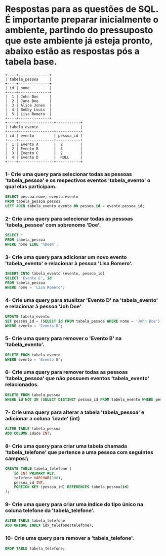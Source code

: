 #  Respostas para as questões de SQL. É importante preparar inicialmente o ambiente, partindo do pressuposto que este ambiente já esteja pronto, abaixo estão as respostas pós a tabela base. 

```shell
+----+--------------+
| tabela_pessoa     |
+----+--------------+
| id | nome         |
+----+--------------+
|  1 | John Doe     |
|  2 | Jane Doe     |
|  3 | Alice Jones  |
|  4 | Bobby Louis  |
|  5 | Lisa Romero  |
+----+--------------+
+----+----------------+-----------+
| tabela_evento                   |
+----+----------------+-----------+
| id | evento         | pessoa_id |
+----+----------------+-----------+
|  1 | Evento A       |  2        |
|  2 | Evento B       |  3        |
|  3 | Evento C       |  2        |
|  4 | Evento D       |  NULL     |
+----+----------------+-----------+
```

### 1- Crie uma query para selecionar todas as pessoas 'tabela_pessoa' e os respectivos eventos 'tabela_evento' o qual elas participam.
````sql
SELECT pessoa.nome, evento.evento
FROM tabela_pessoa pessoa
LEFT JOIN tabela_evento evento ON pessoa.id = evento.pessoa_id;
````

### 2- Crie uma query para selecionar todas as pessoas 'tabela_pessoa' com sobrenome 'Doe'.
````sql
SELECT *
FROM tabela_pessoa
WHERE nome LIKE '%Doe%';
````

### 3- Crie uma query para adicionar um novo evento 'tabela_evento' e relacionar à pessoa 'Lisa Romero'.
````sql
INSERT INTO tabela_evento (evento, pessoa_id)
SELECT 'Evento E', id
FROM tabela_pessoa
WHERE nome = 'Lisa Romero';
````

### 4- Crie uma query para atualizar 'Evento D' na 'tabela_evento' e relacionar à pessoa 'Joh Doe'
````sql
UPDATE tabela_evento
SET pessoa_id = (SELECT id FROM tabela_pessoa WHERE nome = 'John Doe')
WHERE evento = 'Evento D';
````

### 5- Crie uma query para remover o 'Evento B' na 'tabela_evento'.
````sql
DELETE FROM tabela_evento
WHERE evento = 'Evento B';
````

### 6- Crie uma query para remover todas as pessoas 'tabela_pessoa' que não possuem eventos 'tabela_evento' relacionados.
````sql
DELETE FROM tabela_pessoa
WHERE id NOT IN (SELECT DISTINCT pessoa_id FROM tabela_evento WHERE pessoa_id IS NOT NULL);
````

### 7- Crie uma query para alterar a tabela 'tabela_pessoa' e adicionar a coluna 'idade' (int)
````sql
ALTER TABLE tabela_pessoa
ADD COLUMN idade INT;
````

### 8- Crie uma query para criar uma tabela chamada 'tabela_telefone' que pertence a uma pessoa com seguintes campos:\
````sql
CREATE TABLE tabela_telefone (
    id INT PRIMARY KEY,
    telefone VARCHAR(200),
    pessoa_id INT,
    FOREIGN KEY (pessoa_id) REFERENCES tabela_pessoa(id)
);
````

### 9- Crie uma query para criar uma índice do tipo único na coluna telefone da 'tabela_telefone'.

````sql
ALTER TABLE tabela_telefone
ADD UNIQUE INDEX idx_telefone(telefone);
````

### 10- Crie uma query para remover a 'tabela_telefone'.
````sql
DROP TABLE tabela_telefone;
````